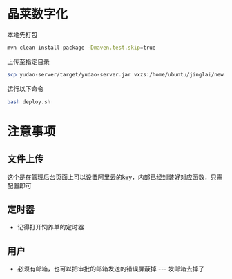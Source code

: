 # 晶莱数字化
本地先打包
```bash
mvn clean install package -Dmaven.test.skip=true
```
上传至指定目录
```bash
scp yudao-server/target/yudao-server.jar vxzs:/home/ubuntu/jinglai/new.jar
```

运行以下命令
```bash
bash deploy.sh
``` 
# 注意事项
## 文件上传
这个是在管理后台页面上可以设置阿里云的key，内部已经封装好对应函数，只需配置即可
## 定时器
- 记得打开饲养单的定时器
## 用户 
- 必须有邮箱，也可以把审批的邮箱发送的错误屏蔽掉 --- 发邮箱去掉了